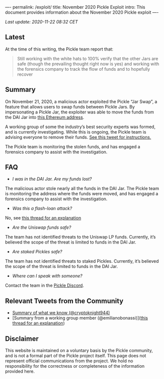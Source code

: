 —-
permalink: /exploit/
title: November 2020 Pickle Exploit
intro: This document provides information about the November 2020 Pickle exploit
—-

*Last update: 2020-11-22 08:32 CET*

## Latest

At the time of this writing, the Pickle team report that:

>  Still working with the white hats to 100% verify that the other Jars are safe (though the prevailing thought right now is yes) and working with the forensics company to track the flow of funds and to hopefully recover

## Summary

On November 21, 2020, a malicious actor exploited the Pickle “Jar Swap”, a feature that allows users to swap funds between Pickle Jars. By impersonating a Pickle Jar, the exploiter was able to move the funds from the DAI Jar into [this Ethereum address](https://etherscan.io/address/0x70178102aa04c5f0e54315aa958601ec9b7a4e08).

A working group of some the industry’s best security experts was formed, and is currently investigating. While this is ongoing, the Pickle team is advising everyone to remove their funds. [See this tweet for instructions.](https://twitter.com/picklefinance/status/1330256787002564610?s=21)

The Pickle team is monitoring the stolen funds, and has engaged a forensics company to assist with the investigation.

## FAQ

- *I was in the DAI Jar. Are my funds lost?* 

The malicious actor stole nearly all the funds in the DAI Jar. The Pickle team is monitoring the address where the funds were moved, and has engaged a forensics company to assist with the investigation.

- *Was this a flash-loan attack?* 

No, see [this thread for an explanation](https://twitter.com/emilianobonassi/status/1330233169690423303?s=21)

- *Are the Uniswap funds safe?*

The team has not identified threats to the Uniswap LP funds. Currently, it’s believed the scope of the threat is limited to funds in the DAI Jar.

- *Are staked Pickles safe?*

The team has not identified threats to staked Pickles. Currently, it’s believed the scope of the threat is limited to funds in the DAI Jar.

- *Where can I speak with someone?*

Contact the team in the [Pickle Discord](https://discord.gg/gR85hmC).

## Relevant Tweets from the Community

- [Summary of what we know (@cryptoknight944)](https://twitter.com/cryptoknight944/status/1330416313500655618?s=21)
- [Summary from a working group member (@emilianobonassi)]([this thread for an explanation](https://twitter.com/emilianobonassi/status/1330233169690423303?s=21))


## Disclaimer

This website is maintained on a voluntary basis by the Pickle community, and is not a formal part of the Pickle project itself. This page does not represent official communications from the project. We hold no responsibility for the correctness or completeness of the information provided here.